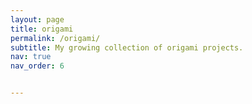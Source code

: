 ```yaml
---
layout: page
title: origami
permalink: /origami/
subtitle: My growing collection of origami projects.
nav: true
nav_order: 6


---
```

